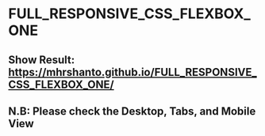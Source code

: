 # FULL_RESPONSIVE_CSS_FLEXBOX_ONE
## Show Result: https://mhrshanto.github.io/FULL_RESPONSIVE_CSS_FLEXBOX_ONE/
## N.B: Please check the Desktop, Tabs, and Mobile View
